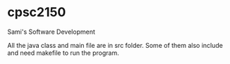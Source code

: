 # cpsc2150
Sami's Software Development

All the java class and main file are in src folder. Some of them also include and need makefile to run the program. 

